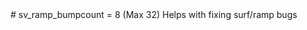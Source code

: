 <type name="sv_ramp_bumpcount" category="" is="convar">
	<summary>
		# sv_ramp_bumpcount = 8 (Max 32)
		Helps with fixing surf/ramp bugs
	</summary>
</type>